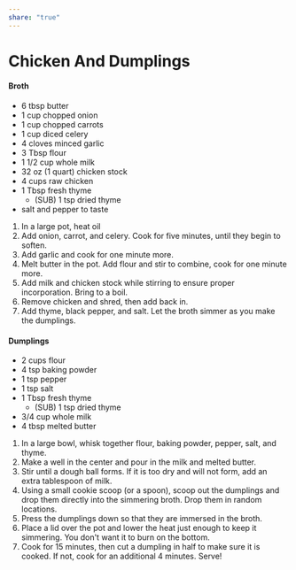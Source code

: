 ```yaml
---
share: "true"
---
```



# Chicken And Dumplings
#### Broth
- 6 tbsp butter
- 1 cup chopped onion
- 1 cup chopped carrots
- 1 cup diced celery
- 4 cloves minced garlic
- 3 Tbsp flour
- 1 1/2 cup whole milk
- 32 oz (1 quart) chicken stock
- 4 cups raw chicken
- 1 Tbsp fresh thyme
	- (SUB) 1 tsp dried thyme
- salt and pepper to taste

1. In a large pot, heat oil
2. Add onion, carrot, and celery. Cook for five minutes, until they begin to soften.
3. Add garlic and cook for one minute more.
4. Melt butter in the pot. Add flour and stir to combine, cook for one minute more.
5. Add milk and chicken stock while stirring to ensure proper incorporation. Bring to a boil.
6. Remove chicken and shred, then add back in.
7. Add thyme, black pepper, and salt. Let the broth simmer as you make the dumplings.
#### Dumplings
- 2 cups flour
- 4 tsp baking powder
- 1 tsp pepper
- 1 tsp salt
- 1 Tbsp fresh thyme
	- (SUB) 1 tsp dried thyme
- 3/4 cup whole milk
- 4 tbsp melted butter

1. In a large bowl, whisk together flour, baking powder, pepper, salt, and thyme.
2. Make a well in the center and pour in the milk and melted butter.
3. Stir until a dough ball forms. If it is too dry and will not form, add an extra tablespoon of milk.
4. Using a small cookie scoop (or a spoon), scoop out the dumplings and drop them directly into the simmering broth. Drop them in random locations.
5. Press the dumplings down so that they are immersed in the broth.
6. Place a lid over the pot and lower the heat just enough to keep it simmering. You don't want it to burn on the bottom.
7. Cook for 15 minutes, then cut a dumpling in half to make sure it is cooked. If not, cook for an additional 4 minutes. Serve!